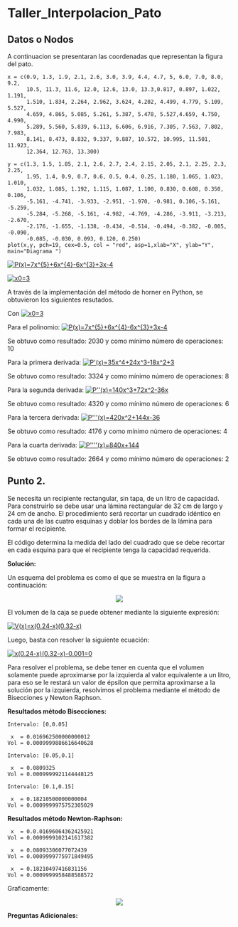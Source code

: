 # Taller_Interpolacion_Pato
## Datos o Nodos
A continuacion se presentaran las coordenadas que representan la figura del pato.
```
x = c(0.9, 1.3, 1.9, 2.1, 2.6, 3.0, 3.9, 4.4, 4.7, 5, 6.0, 7.0, 8.0, 9.2, 
      10.5, 11.3, 11.6, 12.0, 12.6, 13.0, 13.3,0.817, 0.897, 1.022, 1.191,
      1.510, 1.834, 2.264, 2.962, 3.624, 4.202, 4.499, 4.779, 5.109, 5.527,
      4.659, 4.865, 5.085, 5.261, 5.387, 5.478, 5.527,4.659, 4.750, 4.990, 
      5.289, 5.560, 5.839, 6.113, 6.606, 6.916, 7.305, 7.563, 7.802, 7.983,
      8.141, 8.473, 8.832, 9.337, 9.887, 10.572, 10.995, 11.501, 11.923, 
      12.364, 12.763, 13.300)

y = c(1.3, 1.5, 1.85, 2.1, 2.6, 2.7, 2.4, 2.15, 2.05, 2.1, 2.25, 2.3, 2.25,
      1.95, 1.4, 0.9, 0.7, 0.6, 0.5, 0.4, 0.25, 1.180, 1.065, 1.023, 1.010, 
      1.032, 1.085, 1.192, 1.115, 1.087, 1.100, 0.830, 0.608, 0.350, 0.106, 
      -5.161, -4.741, -3.933, -2.951, -1.970, -0.981, 0.106,-5.161, -5.259, 
      -5.284, -5.268, -5.161, -4.982, -4.769, -4.286, -3.911, -3.213, -2.670,
      -2.176, -1.655, -1.138, -0.434, -0.514, -0.494, -0.382, -0.005, -0.090,
      -0.085, -0.030, 0.093, 0.120, 0.250)
plot(x,y, pch=19, cex=0.5, col = "red", asp=1,xlab="X", ylab="Y", main="Diagrama ")

```


<a href="https://www.codecogs.com/eqnedit.php?latex=P(x)=7x^{5}+6x^{4}-6x^{3}+3x-4" target="_blank"><img src="https://latex.codecogs.com/gif.latex?P(x)=7x^{5}+6x^{4}-6x^{3}+3x-4" title="P(x)=7x^{5}+6x^{4}-6x^{3}+3x-4" /></a>

<a href="https://www.codecogs.com/eqnedit.php?latex=x0=3" target="_blank"><img src="https://latex.codecogs.com/gif.latex?x0=3" title="x0=3" /></a>

A través de la implementación del método de horner en Python, se obtuvieron los siguientes resutados.

Con <a href="https://www.codecogs.com/eqnedit.php?latex=x0=3" target="_blank"><img src="https://latex.codecogs.com/gif.latex?x0=3" title="x0=3" /></a>

Para el polinomio: <a href="https://www.codecogs.com/eqnedit.php?latex=P(x)=7x^{5}+6x^{4}-6x^{3}+3x-4" target="_blank"><img src="https://latex.codecogs.com/gif.latex?P(x)=7x^{5}+6x^{4}-6x^{3}+3x-4" title="P(x)=7x^{5}+6x^{4}-6x^{3}+3x-4" /></a>

Se obtuvo como resultado: 2030 y como mínimo número de operaciones: 10

Para la primera derivada: <a href="https://www.codecogs.com/eqnedit.php?latex=P'(x)=35x^4+24x^3-18x^2+3" target="_blank"><img src="https://latex.codecogs.com/gif.latex?P'(x)=35x^4+24x^3-18x^2+3" title="P'(x)=35x^4+24x^3-18x^2+3" /></a>

Se obtuvo como resultado: 3324 y como mínimo número de operaciones: 8

Para la segunda derivada: <a href="https://www.codecogs.com/eqnedit.php?latex=P''(x)=140x^3+72x^2-36x" target="_blank"><img src="https://latex.codecogs.com/gif.latex?P''(x)=140x^3+72x^2-36x" title="P''(x)=140x^3+72x^2-36x" /></a>

Se obtuvo como resultado: 4320 y como mínimo número de operaciones: 6

Para la tercera derivada: <a href="https://www.codecogs.com/eqnedit.php?latex=P'''(x)=420x^2+144x-36" target="_blank"><img src="https://latex.codecogs.com/gif.latex?P'''(x)=420x^2+144x-36" title="P'''(x)=420x^2+144x-36" /></a>

Se obtuvo como resultado: 4176 y como mínimo número de operaciones: 4

Para la cuarta derivada: <a href="https://www.codecogs.com/eqnedit.php?latex=P''''(x)=840x+144" target="_blank"><img src="https://latex.codecogs.com/gif.latex?P''''(x)=840x+144" title="P''''(x)=840x+144" /></a>

Se obtuvo como resultado: 2664 y como mínimo número de operaciones: 2

## Punto 2. 

Se necesita un recipiente rectangular, sin tapa, de un litro de capacidad. Para construirlo se debe usar una lámina rectangular de 32 cm de largo y 24 cm de ancho. El procedimiento será recortar un cuadrado idéntico en cada una de las cuatro esquinas y doblar los bordes de la lámina para formar el recipiente. 

El código determina la medida del lado del cuadrado que se debe recortar en cada esquina para que el recipiente tenga la capacidad requerida. 

**Solución:** 

Un esquema del problema es como el que se muestra en la figura a continuación: 

<p align="center">
  <img src="Grafica_Punto2.png">
</p>

El volumen de la caja se puede obtener mediante la siguiente expresión:

<a href="https://www.codecogs.com/eqnedit.php?latex=V(x)=x(0.24-x)(0.32-x)" target="_blank"><img src="https://latex.codecogs.com/gif.latex?V(x)=x(0.24-x)(0.32-x)" title="V(x)=x(0.24-x)(0.32-x)" /></a>

Luego, basta con resolver la siguiente ecuación: 

<a href="https://www.codecogs.com/eqnedit.php?latex=V(x)=x(0.24-x)(0.32-x)" target="_blank"><img src="https://latex.codecogs.com/gif.latex?x(0.24-x)(0.32-x)-0.001=0" title="x(0.24-x)(0.32-x)-0.001=0" /></a>

Para resolver el problema, se debe tener en cuenta que el volumen solamente puede aproximarse por la izquierda al valor equivalente a un litro, para eso se le restará un valor de épsilon que permita aproximarse a la solución por la izquierda, resolvimos el problema mediante el método de Bisecciones y Newton Raphson. 

**Resultados método Bisecciones:** 

```
Intervalo: [0,0.05]

 x  = 0.016962500000000012
Vol = 0.0009999886616640628

Intervalo: [0.05,0.1]

 x  = 0.0809325
Vol = 0.0009999921144448125

Intervalo: [0.1,0.15]

 x  = 0.18210500000000004
Vol = 0.0009999975752305029

```

**Resultados método Newton-Raphson:** 
```
 x  = 0.0.01696064362425921
Vol = 0.0009999102141617382

 x  = 0.08093306077072439
Vol = 0.0009999775971849495

 x  = 0.18210497416831156
Vol = 0.0009999958488588572

```

Graficamente: 

<p align="center">
  <img src="f2.png">
</p>

**Preguntas Adicionales:**
